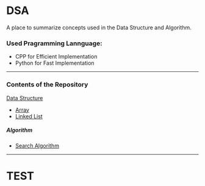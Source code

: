 # DSA
A place to summarize concepts used in the Data Structure and Algorithm.

### Used Pragramming Lannguage: 
- CPP for Efficient Implementation
- Python for Fast Implementation
***

### Contents of the Repository
[Data Structure](https://github.com/JoohanJin/DSA/tree/main/data_structure)
- [Array](https://github.com/JoohanJin/DSA/tree/main/data_structure/array)
- [Linked List](https://github.com/JoohanJin/DSA/tree/main/data_structure/tree)

##### Algorithm
- [Search Algorithm](https://github.com/JoohanJin/DSA/tree/main/algorithm/search_algorithm)
***

# TEST
